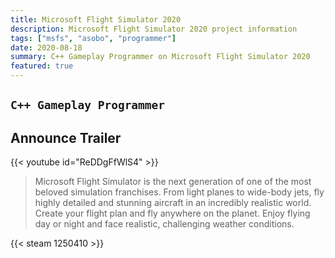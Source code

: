 ```yaml
---
title: Microsoft Flight Simulator 2020
description: Microsoft Flight Simulator 2020 project information
tags: ["msfs", "asobo", "programmer"]
date: 2020-08-18
summary: C++ Gameplay Programmer on Microsoft Flight Simulator 2020
featured: true
---
```


## `C++ Gameplay Programmer`

## Announce Trailer

{{< youtube id="ReDDgFfWlS4" >}}

> Microsoft Flight Simulator is the next generation of one of the most beloved simulation franchises. From light planes to wide-body jets, fly highly detailed and stunning aircraft in an incredibly realistic world. Create your flight plan and fly anywhere on the planet. Enjoy flying day or night and face realistic, challenging weather conditions.

{{< steam 1250410 >}}